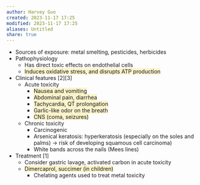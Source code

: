 ```yaml
---
author: Harvey Guo
created: 2023-11-17 17:25
modified: 2023-11-17 17:25
aliases: Untitled
share: true
---
```

- Sources of exposure: metal smelting, pesticides, herbicides
- Pathophysiology
	- Has direct toxic effects on endothelial cells
	- <span style="background:rgba(240, 200, 0, 0.2)">Induces oxidative stress, and disrupts ATP production</span>
- Clinical features [2][3]
	- Acute toxicity 
		- <span style="background:rgba(240, 200, 0, 0.2)">Nausea and vomiting</span>
		- <span style="background:rgba(240, 200, 0, 0.2)">Abdominal pain, diarrhea</span>
		- <span style="background:rgba(240, 200, 0, 0.2)">Tachycardia, QT prolongation</span>
		- <span style="background:rgba(240, 200, 0, 0.2)">Garlic-like odor on the breath</span>
		- <span style="background:rgba(240, 200, 0, 0.2)">CNS (coma, seizures)</span>
	- Chronic toxicity
		- Carcinogenic
		- Arsenical keratosis: hyperkeratosis (especially on the soles and palms) → risk of developing squamous cell carcinoma) 
		- White bands across the nails (Mees lines)
- Treatment [1]
	- Consider gastric lavage, activated carbon in acute toxicity 
	- <span style="background:rgba(240, 200, 0, 0.2)">Dimercaprol, succimer (in children)</span>
		- Chelating agents used to treat metal toxicity
